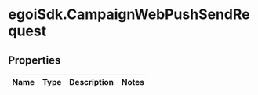 # egoiSdk.CampaignWebPushSendRequest

## Properties
Name | Type | Description | Notes
------------ | ------------- | ------------- | -------------


